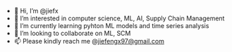 - 👋 Hi, I’m @jiefx
- 👀 I’m interested in computer science, ML, AI, Supply Chain Management
- 🌱 I’m currently learning pyhton ML models and time series analysis
- 💞️ I’m looking to collaborate on ML, SCM
- 📫 Please kindly reach me @jiefengx97@gmail.com

<!---
jiefx/jiefx is a ✨ special ✨ repository because its `README.md` (this file) appears on your GitHub profile.
You can click the Preview link to take a look at your changes.
--->

